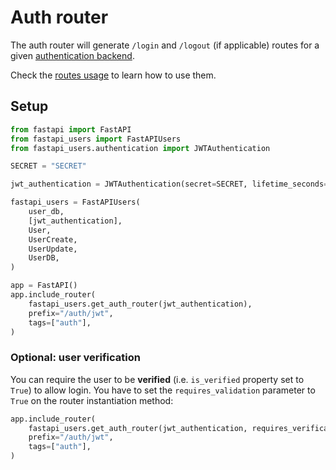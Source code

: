 # Auth router

The auth router will generate `/login` and `/logout` (if applicable) routes for a given [authentication backend](../authentication/index.md).

Check the [routes usage](../../usage/routes.md) to learn how to use them.

## Setup

```py
from fastapi import FastAPI
from fastapi_users import FastAPIUsers
from fastapi_users.authentication import JWTAuthentication

SECRET = "SECRET"

jwt_authentication = JWTAuthentication(secret=SECRET, lifetime_seconds=3600))

fastapi_users = FastAPIUsers(
    user_db,
    [jwt_authentication],
    User,
    UserCreate,
    UserUpdate,
    UserDB,
)

app = FastAPI()
app.include_router(
    fastapi_users.get_auth_router(jwt_authentication),
    prefix="/auth/jwt",
    tags=["auth"],
)
```

### Optional: user verification

You can require the user to be **verified** (i.e. `is_verified` property set to `True`) to allow login. You have to set the `requires_validation` parameter to `True` on the router instantiation method:

```py
app.include_router(
    fastapi_users.get_auth_router(jwt_authentication, requires_verification=True),
    prefix="/auth/jwt",
    tags=["auth"],
)
```
